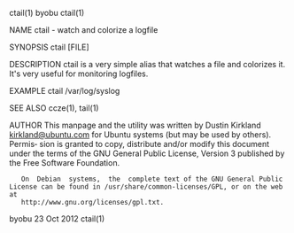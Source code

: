 ctail(1)                                                               byobu                                                              ctail(1)

NAME
       ctail - watch and colorize a logfile

SYNOPSIS
       ctail [FILE]

DESCRIPTION
       ctail is a very simple alias that watches a file and colorizes it.  It's very useful for monitoring logfiles.

EXAMPLE
        ctail /var/log/syslog

SEE ALSO
       ccze(1), tail(1)

AUTHOR
       This  manpage and the utility was written by Dustin Kirkland <kirkland@ubuntu.com> for Ubuntu systems (but may be used by others).  Permis‐
       sion is granted to copy, distribute and/or modify this document under the terms of the GNU General Public License, Version 3  published  by
       the Free Software Foundation.

       On  Debian  systems,  the  complete text of the GNU General Public License can be found in /usr/share/common-licenses/GPL, or on the web at
       http://www.gnu.org/licenses/gpl.txt.

byobu                                                               23 Oct 2012                                                           ctail(1)
